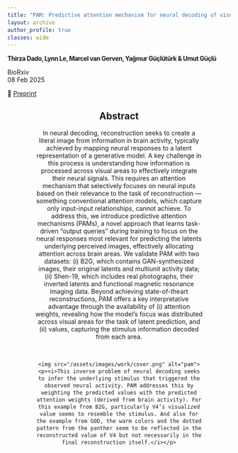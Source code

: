 ```yaml
---
title: "PAM: Predictive attention mechanism for neural decoding of visual perception"
layout: archive
author_profile: true
classes: wide
---
```


<p style="letter-spacing: -0.5px;"><b>
Thirza Dado, Lynn Le, Marcel van Gerven, Yağmur Güçlütürk & Umut Güçlü
</b></p>

BioRxiv  
08 Feb 2025

📝 [Preprint](https://www.biorxiv.org/content/10.1101/2024.06.04.596589v2)

<div style="width: 75%; margin: 0 auto; text-align: center;">
<h2>Abstract</h2>
    <p>In neural decoding, reconstruction seeks to create a literal image from information in brain activity, typically achieved by mapping neural responses to a latent representation of a generative model. A key challenge in this process is understanding how information is processed across visual areas to effectively integrate their neural signals. This requires an attention mechanism that selectively focuses on neural inputs based on their relevance to the task of reconstruction — something conventional attention models, which capture only input-input relationships, cannot achieve. To address this, we introduce predictive attention mechanisms (PAMs), a novel approach that learns task-driven “output queries” during training to focus on the neural responses most relevant for predicting the latents underlying perceived images, effectively allocating attention across brain areas. We validate PAM with two datasets: (i) B2G, which contains GAN-synthesized images, their original latents and multiunit activity data; (ii) Shen-19, which includes real photographs, their inverted latents and functional magnetic resonance imaging data. Beyond achieving state-of-theart reconstructions, PAM offers a key interpretative advantage through the availability of (i) attention weights, revealing how the model’s focus was distributed across visual areas for the task of latent prediction, and (ii) values, capturing the stimulus information decoded from each area.</p>
    <br>

    <img src="/assets/images/work/cover.png" alt="pam">
    <p><i>This inverse problem of neural decoding seeks to infer the underlying stimulus that triggered the observed neural activity. PAM addresses this by weighting the predicted values with the predicted attention weights (derived from brain activity). For this example from B2G, particularly V4’s visualized value seems to resemble the stimulus. And also for the example from GOD, the warm colors and the dotted pattern from the panther seem to be reflected in the reconstructed value of V4 but not necessarily in the final reconstruction itself.</i></p>
</div>









